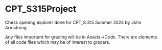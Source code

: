 # CPT_S315Project
Chess opening explorer done for CPT_S 315 Summer 2024 by John Armstrong.

Any files important for grading will be in Assets->Code. There are elements of all code files which may be of interest to graders.
